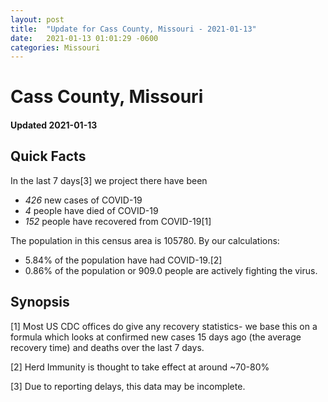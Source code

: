 ```yaml
---
layout: post
title:  "Update for Cass County, Missouri - 2021-01-13"
date:   2021-01-13 01:01:29 -0600
categories: Missouri
---
```


# Cass County, Missouri
#### Updated 2021-01-13

## Quick Facts

In the last 7 days[3] we project there have been
- *426* new cases of COVID-19
- *4* people have died of COVID-19
- *152* people have recovered from COVID-19[1]

The population in this census area is 105780. By our calculations:
- 5.84% of the population have had COVID-19.[2]
- 0.86% of the population or 909.0 people are actively fighting the virus.

## Synopsis




[1] Most US CDC offices do give any recovery statistics- we base this on a formula which looks at confirmed new cases
15 days ago (the average recovery time) and deaths over the last 7 days.

[2] Herd Immunity is thought to take effect at around ~70-80%

[3] Due to reporting delays, this data may be incomplete.
 
    